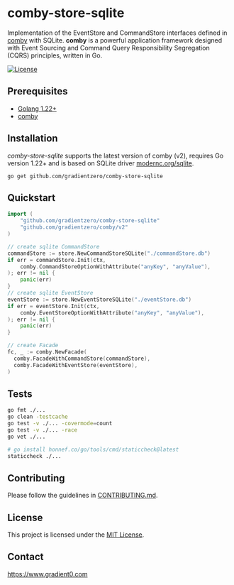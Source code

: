 # comby-store-sqlite

Implementation of the EventStore and CommandStore interfaces defined in [comby](https://github.com/gradientzero/comby) with SQLite. **comby** is a powerful application framework designed with Event Sourcing and Command Query Responsibility Segregation (CQRS) principles, written in Go.

[![License](https://img.shields.io/badge/license-MIT-blue)](LICENSE)

## Prerequisites

- [Golang 1.22+](https://go.dev/dl/)
- [comby](https://github.com/gradientzero/comby)


## Installation

*comby-store-sqlite* supports the latest version of comby (v2), requires Go version 1.22+ and is based on SQLite driver [modernc.org/sqlite](https://gitlab.com/cznic/sqlite).

```shell
go get github.com/gradientzero/comby-store-sqlite
```

## Quickstart

```go
import (
	"github.com/gradientzero/comby-store-sqlite"
	"github.com/gradientzero/comby/v2"
)

// create sqlite CommandStore
commandStore := store.NewCommandStoreSQLite("./commandStore.db")
if err = commandStore.Init(ctx,
    comby.CommandStoreOptionWithAttribute("anyKey", "anyValue"),
); err != nil {
    panic(err)
}
// create sqlite EventStore
eventStore := store.NewEventStoreSQLite("./eventStore.db")
if err = eventStore.Init(ctx,
    comby.EventStoreOptionWithAttribute("anyKey", "anyValue"),
); err != nil {
    panic(err)
}

// create Facade
fc, _ := comby.NewFacade(
  comby.FacadeWithCommandStore(commandStore),
  comby.FacadeWithEventStore(eventStore),
)
```

## Tests

```bash
go fmt ./...
go clean -testcache
go test -v ./... -covermode=count
go test -v ./... -race
go vet ./...

# go install honnef.co/go/tools/cmd/staticcheck@latest
staticcheck ./...
```

## Contributing
Please follow the guidelines in [CONTRIBUTING.md](./CONTRIBUTING.md).

## License
This project is licensed under the [MIT License](./LICENSE.md).

## Contact
https://www.gradient0.com

